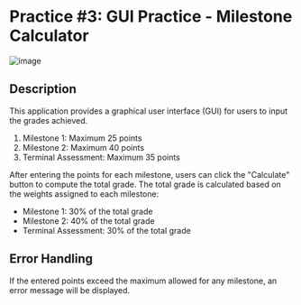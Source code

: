# Practice #3: GUI Practice - Milestone Calculator

![image](https://github.com/eliakimset/FirstJavaFXProject/assets/153243302/d7fae683-31d2-4b56-bcb8-5a7d312f23e4)


## Description

This application provides a graphical user interface (GUI) for users to input the grades achieved.

1. Milestone 1: Maximum 25 points
2. Milestone 2: Maximum 40 points
3. Terminal Assessment: Maximum 35 points

After entering the points for each milestone, users can click the "Calculate" button to compute the total grade. The total grade is calculated based on the weights assigned to each milestone:

- Milestone 1: 30% of the total grade
- Milestone 2: 40% of the total grade
- Terminal Assessment: 30% of the total grade

## Error Handling

If the entered points exceed the maximum allowed for any milestone, an error message will be displayed.
